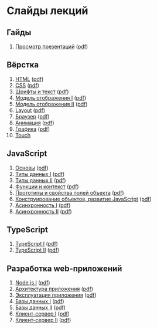 # Слайды лекций

## Гайды

1. [Просмотр презентаций](https://urfu-2018.github.io/slides/guides/00-presentations/) ([pdf](https://urfu-2018.github.io/slides/guides/00-presentations/index.pdf))

## Вёрстка

1. [HTML](https://urfu-2018.github.io/slides/markup/01-html/) ([pdf](https://urfu-2018.github.io/slides/markup/01-html/index.pdf))
1. [CSS](https://urfu-2018.github.io/slides/markup/02-css/) ([pdf](https://urfu-2018.github.io/slides/markup/02-css/index.pdf))
1. [Шрифты и текст](https://urfu-2018.github.io/slides/markup/03-fonts-and-text/) ([pdf](https://urfu-2018.github.io/slides/markup/03-fonts-and-text/index.pdf))
1. [Модель отображения I](https://urfu-2018.github.io/slides/markup/04-mo-1/) ([pdf](https://urfu-2018.github.io/slides/markup/04-mo-1/index.pdf))
1. [Модель отображения II](https://urfu-2018.github.io/slides/markup/05-mo-2/) ([pdf](https://urfu-2018.github.io/slides/markup/05-mo-2/index.pdf))
1. [Layout](https://urfu-2018.github.io/slides/markup/06-layout/) ([pdf](https://urfu-2018.github.io/slides/markup/06-layout/index.pdf))
1. [Браузер](https://urfu-2018.github.io/slides/markup/07-browser/) ([pdf](https://urfu-2018.github.io/slides/markup/07-browser/index.pdf))
1. [Анимация](https://urfu-2018.github.io/slides/markup/08-animation/) ([pdf](https://urfu-2018.github.io/slides/markup/08-animation/index.pdf))
1. [Графика](https://urfu-2018.github.io/slides/markup/09-graphic/) ([pdf](https://urfu-2018.github.io/slides/markup/09-graphic/index.pdf))
1. [Touch](https://urfu-2018.github.io/slides/markup/10-touch/)

## JavaScript

1. [Основы](https://urfu-2018.github.io/slides/javascript/01-basic/) ([pdf](https://urfu-2018.github.io/slides/javascript/01-basic/index.pdf))
1. [Типы данных I](https://urfu-2018.github.io/slides/javascript/02-types/) ([pdf](https://urfu-2018.github.io/slides/javascript/02-types/index.pdf))
1. [Типы данных II](https://urfu-2018.github.io/slides/javascript/03-types/) ([pdf](https://urfu-2018.github.io/slides/javascript/03-types/index.pdf))
1. [Функции и контекст](https://urfu-2018.github.io/slides/javascript/04-functions/) ([pdf](https://urfu-2018.github.io/slides/javascript/04-functions/index.pdf))
1. [Прототипы и свойства полей объекта](https://urfu-2018.github.io/slides/javascript/05-prototypes/) ([pdf](https://urfu-2018.github.io/slides/javascript/05-prototypes/index.pdf))
1. [Конструирование объектов, развитие JavaScript](https://urfu-2018.github.io/slides/javascript/06-classes/) ([pdf](https://urfu-2018.github.io/slides/javascript/06-classes/index.pdf))
1. [Асинхронность I](https://urfu-2018.github.io/slides/javascript/07-async/) ([pdf](https://urfu-2018.github.io/slides/javascript/07-async/index.pdf))
1. [Асинхронность II](https://urfu-2018.github.io/slides/javascript/08-async-2/) ([pdf](https://urfu-2018.github.io/slides/javascript/08-async-2/index.pdf))

## TypeScript

1. [TypeScript I](https://urfu-2018.github.io/slides/javascript/09-typescript-1/) ([pdf](https://urfu-2018.github.io/slides/javascript/09-typescript-1/index.pdf))
1. [TypeScript II](https://urfu-2018.github.io/slides/javascript/10-typescript-2/) ([pdf](https://urfu-2018.github.io/slides/javascript/10-typescript-2/index.pdf))

## Разработка web-приложений

1. [Node.js I](https://urfu-2018.github.io/slides/webdev/01-nodejs/) ([pdf](https://urfu-2018.github.io/slides/webdev/01-nodejs/index.pdf))
2. [Архитектура приложения](https://urfu-2018.github.io/slides/webdev/02-express/) ([pdf](https://urfu-2018.github.io/slides/webdev/02-express/index.pdf))
3. [Эксплуатация приложения](https://urfu-2018.github.io/slides/webdev/03-operating/) ([pdf](https://urfu-2018.github.io/slides/webdev/03-operating/index.pdf))
4. [Базы данных I](https://urfu-2018.github.io/slides/webdev/04-databases/) ([pdf](https://urfu-2018.github.io/slides/webdev/04-databases/index.pdf))
5. [Базы данных II](https://urfu-2018.github.io/slides/webdev/05-databases/) ([pdf](https://urfu-2018.github.io/slides/webdev/05-databases/index.pdf))
6. [Клиент-сервер I](https://urfu-2018.github.io/slides/webdev/06-client-server/) ([pdf](https://urfu-2018.github.io/slides/webdev/06-client-server/index.pdf))
7. [Клиент-сервер II](https://urfu-2018.github.io/slides/webdev/07-client-server-2/) ([pdf](https://urfu-2018.github.io/slides/webdev/07-client-server-2/index.pdf))
